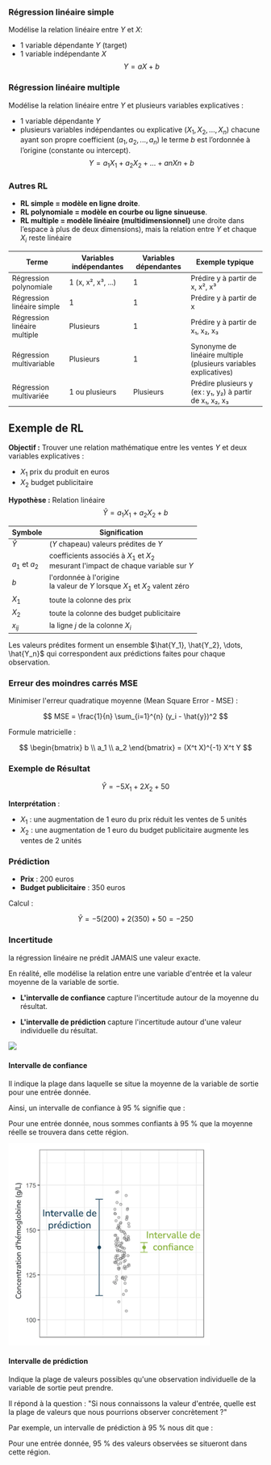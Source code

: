 
### Régression linéaire simple

Modélise la relation linéaire entre $Y$ et $X$: 

- 1 variable dépendante $Y$ (target)
- 1 variable indépendante $X$
$$Y = aX + b$$


### Régression linéaire multiple

Modélise la relation linéaire entre $Y$ et plusieurs variables explicatives :
- 1 variable dépendante $Y$
- plusieurs variables indépendantes ou explicative ($X_1,X_2,...,X_n$)
chacune ayant son propre coefficient $(a_1, a_2,..., a_n)$
le terme $b$ est l’ordonnée à l’origine (constante ou intercept).
$$Y = a_1X_1 + a_2X_2 +…+anXn+b$$

### Autres RL

- **RL simple = modèle en ligne droite**.
- **RL polynomiale = modèle en courbe ou ligne sinueuse**.
- **RL multiple = modèle linéaire (multidimensionnel)**
   une droite dans l’espace à plus de deux dimensions), mais la relation entre $Y$ et chaque $X_i$ reste linéaire

| Terme                        | Variables indépendantes | Variables dépendantes | Exemple typique                                                  |
| ---------------------------- | ----------------------- | --------------------- | ---------------------------------------------------------------- |
| Régression polynomiale       | 1 (x, x², x³, ...)      | 1                     | Prédire y à partir de x, x², x³                                  |
| Régression linéaire simple   | 1                       | 1                     | Prédire y à partir de x                                          |
| Régression linéaire multiple | Plusieurs               | 1                     | Prédire y à partir de x₁, x₂, x₃                                 |
| Régression multivariable     | Plusieurs               | 1                     | Synonyme de linéaire multiple (plusieurs variables explicatives) |
| Régression multivariée       | 1 ou plusieurs          | Plusieurs             | Prédire plusieurs y (ex : y₁, y₂) à partir de x₁, x₂, x₃         |
## Exemple de RL

**Objectif :** Trouver une relation mathématique entre les ventes $Y$ et deux variables explicatives :
- $X_1$  prix du produit en euros  
- $X_2$  budget publicitaire  

**Hypothèse :** Relation linéaire
$$
\hat{Y} = a_1X_1 + a_2X_2 + b
$$

| Symbole              | Signification                                                                           |
| -------------------- | --------------------------------------------------------------------------------------- |
| $\hat{Y}$            | ($Y$ chapeau) valeurs prédites de $Y$                                                   |
| <br> $a_1$ et  $a_2$ | coefficients associés à $X_1$ et $X_2$ <br>mesurant l'impact de chaque variable sur $Y$ |
| $b$                  | l'ordonnée à l'origine<br>la valeur de $Y$ lorsque $X_1$ et $X_2$ valent zéro           |
| $X_1$                | toute la colonne des prix                                                               |
| $X_2$                | toute la colonne des budget publicitaire                                                |
| $x_{ij}$             | la ligne $j$ de la colonne $X_i$                                                        |

Les valeurs prédites forment un ensemble $\hat{Y_1}, \hat{Y_2}, \dots, \hat{Y_n}$ qui correspondent aux prédictions faites pour chaque observation.

### Erreur des moindres carrés MSE

Minimiser l'erreur quadratique moyenne (Mean Square Error - MSE) :

$$
MSE = \frac{1}{n} \sum_{i=1}^{n} (y_i - \hat{y})^2
$$

Formule matricielle :

$$
\begin{bmatrix}
    b \\
    a_1 \\
    a_2
\end{bmatrix} = (X^t X)^{-1} X^t Y
$$

### Exemple de Résultat

$$
\hat{Y} = -5X_1 + 2X_2 + 50
$$

**Interprétation** :  
- $X_1$ : une augmentation de 1 euro du prix réduit les ventes de 5 unités  
- $X_2$ : une augmentation de 1 euro du budget publicitaire augmente les ventes de 2 unités  

### Prédiction

- **Prix** : 200 euros  
- **Budget publicitaire** : 350 euros  

Calcul :

$$
\hat{Y} = -5(200) + 2(350) + 50 = -250
$$

### Incertitude
la régression linéaire ne prédit JAMAIS une valeur exacte.

En réalité, elle modélise la relation entre une variable d'entrée et la valeur moyenne de la variable de sortie.

- **L'intervalle de confiance** capture l'incertitude autour de la moyenne du résultat.

- **L'intervalle de prédiction** capture l'incertitude autour d'une valeur individuelle du résultat.

<img src="img/linear_regression/Intervalle_confiance_et_prédiction.webp" width=400>

#### Intervalle de confiance
Il indique la plage dans laquelle se situe la moyenne de la variable de sortie pour une entrée donnée.

Ainsi, un intervalle de confiance à 95 % signifie que :

Pour une entrée donnée, nous sommes confiants à 95 % que la moyenne réelle se trouvera dans cette région.

<img src="img/linear_regression/intervalle_confiance.webp" width=400>

#### Intervalle de prédiction
Indique la plage de valeurs possibles qu'une observation individuelle de la variable de sortie peut prendre.

Il répond à la question : "Si nous connaissons la valeur d'entrée, quelle est la plage de valeurs que nous pourrions observer concrètement ?"

Par exemple, un intervalle de prédiction à 95 % nous dit que :

Pour une entrée donnée, 95 % des valeurs observées se situeront dans cette région.